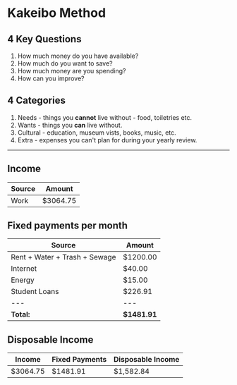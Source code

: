 # Kakeibo Method

## 4 Key Questions

1. How much money do you have available?
2. How much do you want to save?
3. How much money are you spending?
4. How can you improve?

## 4 Categories

1. Needs - things you **cannot** live without - food, toiletries etc.
2. Wants - things you **can** live without.
3. Cultural - education, museum vists, books, music, etc.
4. Extra - expenses you can't plan for during your yearly review.

---

## Income

| Source | Amount    |
| ------ | --------- |
| Work   | \$3064.75 |

## Fixed payments per month

| Source                        | Amount        |
| ----------------------------- | ------------- |
| Rent + Water + Trash + Sewage | \$1200.00     |
| Internet                      | \$40.00       |
| Energy                        | \$15.00       |
| Student Loans                 | \$226.91      |
| ---                           | ---           |
| **Total:**                    | **\$1481.91** |

## Disposable Income

| Income    | Fixed Payments | Disposable Income |
| --------- | -------------- | ----------------- |
| \$3064.75 | \$1481.91      | \$1,582.84        |

